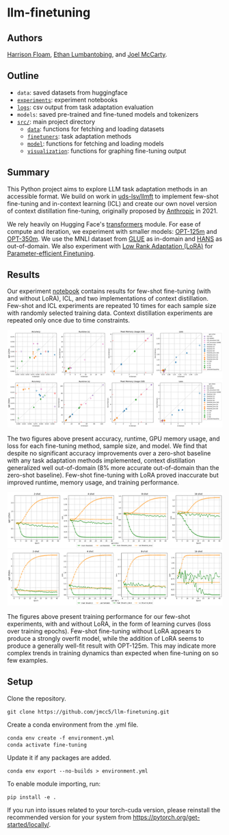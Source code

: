 # llm-finetuning

## Authors
[Harrison Floam](https://github.com/harrisonfloam), [Ethan Lumbantobing](https://github.com/eTobing), and [Joel McCarty](https://github.com/jmcc5).

## Outline

- `data`: saved datasets from huggingface
- [`experiments`](https://github.com/jmcc5/llm-finetuning/tree/main/experiments): experiment notebooks
- [`logs`](https://github.com/jmcc5/llm-finetuning/tree/main/logs): csv output from task adaptation evaluation
- `models`: saved pre-trained and fine-tuned models and tokenizers
- [`src/`](https://github.com/jmcc5/llm-finetuning/tree/main/src): main project directory
  - [`data`](https://github.com/jmcc5/llm-finetuning/tree/main/src/data): functions for fetching and loading datasets
  - [`finetuners`](https://github.com/jmcc5/llm-finetuning/tree/main/src/finetuners): task adaptation methods
  - [`model`](https://github.com/jmcc5/llm-finetuning/tree/main/src/model): functions for fetching and loading models
  - [`visualization`](https://github.com/jmcc5/llm-finetuning/tree/main/src/visualization): functions for graphing fine-tuning output

## Summary
This Python project aims to explore LLM task adaptation methods in an accessible format. We build on work in [uds-lsv/llmft](https://github.com/uds-lsv/llmft) to implement few-shot fine-tuning and in-context learning (ICL) and create our own novel version of context distillation fine-tuning, originally proposed by [Anthropic](https://arxiv.org/abs/2112.00861) in 2021.

We rely heavily on Hugging Face's [transformers](https://github.com/huggingface/transformers) module. For ease of compute and iteration, we experiment with smaller models: [OPT-125m](https://huggingface.co/facebook/opt-125m) and [OPT-350m](https://huggingface.co/facebook/opt-350m). We use the MNLI dataset from [GLUE](https://huggingface.co/datasets/glue) as in-domain and [HANS](https://huggingface.co/datasets/hans) as out-of-domain. We also experiment with [Low Rank Adaptation (LoRA)](https://arxiv.org/abs/2106.09685) for [Parameter-efficient Finetuning](https://huggingface.co/docs/peft/index).

## Results
Our experiment [notebook](https://nbviewer.org/github/jmcc5/llm-finetuning/blob/main/experiments/final_experiments.ipynb) contains results for few-shot fine-tuning (with and without LoRA), ICL, and two implementations of context distillation. Few-shot and ICL experiments are repeated 10 times for each sample size with randomly selected training data. Context distillation experiments are repeated only once due to time constraints.

![Evaluation metrics, OPT-125m. Zero-shot baseline labeled on axes in red.](experiments/figures/metrics_opt-125m.png)
![Evaluation metrics, OPT-350m. Zero-shot baseline labeled on axes in red.](experiments/figures/metrics_opt-350m.png)

The two figures above present accuracy, runtime, GPU memory usage, and loss for each fine-tuning method, sample size, and model. We find that despite no significant accuracy improvements over a zero-shot baseline with any task adaptation methods implemented, context distillation generalized well out-of-domain (8% more accurate out-of-domain than the zero-shot baseline). Few-shot fine-tuning with LoRA proved inaccurate but improved runtime, memory usage, and training performance.

![Few-shot fine-tuning learning curves, OPT-125m. Few-shot (round) and few-shot with LoRA (x).](experiments/figures/learning_curves_opt-125m.png)
![Few-shot fine-tuning learning curves, OPT-125m. Few-shot (round) and few-shot with LoRA (x).](experiments/figures/learning_curves_opt-350m.png)

The figures above present training performance for our few-shot experiments, with and without LoRA, in the form of learning curves (loss over training epochs). Few-shot fine-tuning without LoRA appears to produce a strongly overfit model, while the addition of LoRA seems to produce a generally well-fit result with OPT-125m. This may indicate more complex trends in training dynamics than expected when fine-tuning on so few examples.

## Setup
Clone the repository.
```
git clone https://github.com/jmcc5/llm-finetuning.git
```
Create a conda environment from the .yml file.
```
conda env create -f environment.yml
conda activate fine-tuning
```
Update it if any packages are added.
```
conda env export --no-builds > environment.yml
```
To enable module importing, run:
```
pip install -e .
```
If you run into issues related to your torch-cuda version, please reinstall the recommended version for your system from https://pytorch.org/get-started/locally/.
